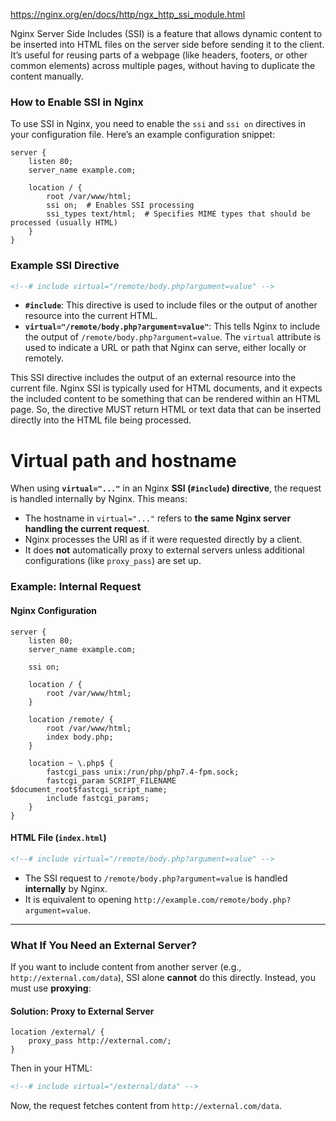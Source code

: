 https://nginx.org/en/docs/http/ngx_http_ssi_module.html

Nginx Server Side Includes (SSI) is a feature that allows dynamic content to be inserted into HTML files on the server side before sending it to the client. It’s useful for reusing parts of a webpage (like headers, footers, or other common elements) across multiple pages, without having to duplicate the content manually.

### How to Enable SSI in Nginx
To use SSI in Nginx, you need to enable the `ssi` and `ssi on` directives in your configuration file. Here’s an example configuration snippet:

```nginx
server {
    listen 80;
    server_name example.com;
    
    location / {
        root /var/www/html;
        ssi on;  # Enables SSI processing
        ssi_types text/html;  # Specifies MIME types that should be processed (usually HTML)
    }
}
```

### Example SSI Directive

```html
<!--# include virtual="/remote/body.php?argument=value" -->
```

- **`#include`**: This directive is used to include files or the output of another resource into the current HTML.
- **`virtual="/remote/body.php?argument=value"`**: This tells Nginx to include the output of `/remote/body.php?argument=value`. The `virtual` attribute is used to indicate a URL or path that Nginx can serve, either locally or remotely.

This SSI directive includes the output of an external resource into the current file.
Nginx SSI is typically used for HTML documents, and it expects the included content to be something that can be rendered within an HTML page.
So, the directive MUST return HTML or text data that can be inserted directly into the HTML file being processed.

# Virtual path and hostname

When using **`virtual="..."`** in an Nginx **SSI (`#include`) directive**, the request is handled internally by Nginx. This means:  

- The hostname in `virtual="..."` refers to **the same Nginx server handling the current request**.  
- Nginx processes the URI as if it were requested directly by a client.  
- It does **not** automatically proxy to external servers unless additional configurations (like `proxy_pass`) are set up.  

### Example: Internal Request  
#### **Nginx Configuration**
```nginx
server {
    listen 80;
    server_name example.com;

    ssi on;

    location / {
        root /var/www/html;
    }

    location /remote/ {
        root /var/www/html;
        index body.php;
    }

    location ~ \.php$ {
        fastcgi_pass unix:/run/php/php7.4-fpm.sock;
        fastcgi_param SCRIPT_FILENAME $document_root$fastcgi_script_name;
        include fastcgi_params;
    }
}
```
#### **HTML File (`index.html`)**
```html
<!--# include virtual="/remote/body.php?argument=value" -->
```
- The SSI request to `/remote/body.php?argument=value` is handled **internally** by Nginx.
- It is equivalent to opening `http://example.com/remote/body.php?argument=value`.

---

### What If You Need an External Server?  
If you want to include content from another server (e.g., `http://external.com/data`), SSI alone **cannot** do this directly. Instead, you must use **proxying**:

#### **Solution: Proxy to External Server**
```nginx
location /external/ {
    proxy_pass http://external.com/;
}
```
Then in your HTML:
```html
<!--# include virtual="/external/data" -->
```
Now, the request fetches content from `http://external.com/data`.
